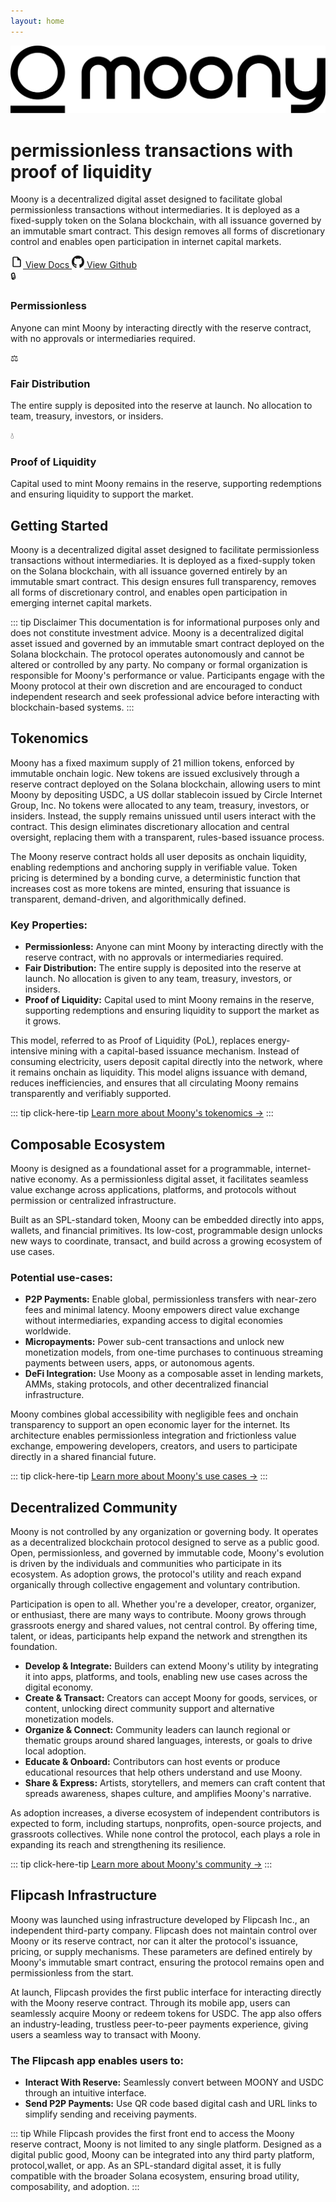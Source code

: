 ```yaml
---
layout: home
---
```


<div class="hero-section">
  <div class="hero-content">
    <div class="hero-logo">
      <img src="/logo-light.svg" alt="Moony Logo" class="hero-image">
    </div>
                            <h1 class="hero-title">permissionless transactions with proof of liquidity</h1>
        <p class="hero-description">
          Moony is a decentralized digital asset designed to facilitate global permissionless transactions without intermediaries. It is deployed as a fixed-supply token on the Solana blockchain, with all issuance governed by an immutable smart contract. This design removes all forms of discretionary control and enables open participation in internet capital markets.
        </p>
        <div class="hero-actions">
          <a href="/docs" class="hero-button primary">
            <svg class="docs-icon" viewBox="0 0 24 24" fill="currentColor" width="20" height="20">
              <path d="M14,2H6A2,2 0 0,0 4,4V20A2,2 0 0,0 6,22H18A2,2 0 0,0 20,20V8L14,2M18,20H6V4H13V9H18V20Z"/>
            </svg>
            View Docs
          </a>
          <a href="https://github.com/moonycoin" class="hero-button secondary">
            <svg class="github-icon" viewBox="0 0 24 24" fill="currentColor" width="20" height="20">
              <path d="M12 0c-6.626 0-12 5.373-12 12 0 5.302 3.438 9.8 8.207 11.387.599.111.793-.261.793-.577v-2.234c-3.338.726-4.033-1.416-4.033-1.416-.546-1.387-1.333-1.756-1.333-1.756-1.089-.745.083-.729.083-.729 1.205.084 1.839 1.237 1.839 1.237 1.07 1.834 2.807 1.304 3.492.997.107-.775.418-1.305.762-1.604-2.665-.305-5.467-1.334-5.467-5.931 0-1.311.469-2.381 1.236-3.221-.124-.303-.535-1.524.117-3.176 0 0 1.008-.322 3.301 1.23.957-.266 1.983-.399 3.003-.404 1.02.005 2.047.138 3.006.404 2.291-1.552 3.297-1.23 3.297-1.23.653 1.653.242 2.874.118 3.176.77.84 1.235 1.911 1.235 3.221 0 4.609-2.807 5.624-5.479 5.921.43.372.823 1.102.823 2.222v3.293c0 .319.192.694.801.576 4.765-1.589 8.199-6.086 8.199-11.386 0-6.627-5.373-12-12-12z"/>
            </svg>
            View Github
          </a>
        </div>
  </div>
</div>

<div class="features-grid">
  <div class="feature-card">
    <div class="feature-icon">🔒</div>
    <h3>Permissionless</h3>
    <p>Anyone can mint Moony by interacting directly with the reserve contract, with no approvals or intermediaries required.</p>
  </div>
  
  <div class="feature-card">
    <div class="feature-icon">⚖️</div>
    <h3>Fair Distribution</h3>
    <p>The entire supply is deposited into the reserve at launch. No allocation to team, treasury, investors, or insiders.</p>
  </div>
  
  <div class="feature-card">
    <div class="feature-icon">💧</div>
    <h3>Proof of Liquidity</h3>
    <p>Capital used to mint Moony remains in the reserve, supporting redemptions and ensuring liquidity to support the market.</p>
  </div>
</div>

<div class="content-section">
  <h2>Getting Started</h2>
  
  <p>Moony is a decentralized digital asset designed to facilitate permissionless transactions without intermediaries. It is deployed as a fixed-supply token on the Solana blockchain, with all issuance governed entirely by an immutable smart contract. This design ensures full transparency, removes all forms of discretionary control, and enables open participation in emerging internet capital markets.</p>

  ::: tip Disclaimer
  This documentation is for informational purposes only and does not constitute investment advice. Moony is a decentralized digital asset issued and governed by an immutable smart contract deployed on the Solana blockchain. The protocol operates autonomously and cannot be altered or controlled by any party. No company or formal organization is responsible for Moony's performance or value. Participants engage with the Moony protocol at their own discretion and are encouraged to conduct independent research and seek professional advice before interacting with blockchain-based systems.
  :::

  <h2>Tokenomics</h2>

  <p>Moony has a fixed maximum supply of 21 million tokens, enforced by immutable onchain logic. New tokens are issued exclusively through a reserve contract deployed on the Solana blockchain, allowing users to mint Moony by depositing USDC, a US dollar stablecoin issued by Circle Internet Group, Inc. No tokens were allocated to any team, treasury, investors, or insiders. Instead, the supply remains unissued until users interact with the contract. This design eliminates discretionary allocation and central oversight, replacing them with a transparent, rules-based issuance process.</p>

  <p>The Moony reserve contract holds all user deposits as onchain liquidity, enabling redemptions and anchoring supply in verifiable value. Token pricing is determined by a bonding curve, a deterministic function that increases cost as more tokens are minted, ensuring that issuance is transparent, demand-driven, and algorithmically defined.</p>

  <h3>Key Properties:</h3>

  - **Permissionless:** Anyone can mint Moony by interacting directly with the reserve contract, with no approvals or intermediaries required.
  - **Fair Distribution:** The entire supply is deposited into the reserve at launch. No allocation is given to any team, treasury, investors, or insiders.
  - **Proof of Liquidity:** Capital used to mint Moony remains in the reserve, supporting redemptions and ensuring liquidity to support the market as it grows.

  <p>This model, referred to as Proof of Liquidity (PoL), replaces energy-intensive mining with a capital-based issuance mechanism. Instead of consuming electricity, users deposit capital directly into the network, where it remains onchain as liquidity. This model aligns issuance with demand, reduces inefficiencies, and ensures that all circulating Moony remains transparently and verifiably supported.</p>

  ::: tip click-here-tip
  [Learn more about Moony's tokenomics →](/tokenomics/reserve-contract)
  :::

  <h2>Composable Ecosystem</h2>

  <p>Moony is designed as a foundational asset for a programmable, internet-native economy. As a permissionless digital asset, it facilitates seamless value exchange across applications, platforms, and protocols without permission or centralized infrastructure.</p>

  <p>Built as an SPL-standard token, Moony can be embedded directly into apps, wallets, and financial primitives. Its low-cost, programmable design unlocks new ways to coordinate, transact, and build across a growing ecosystem of use cases.</p>

  <h3>Potential use-cases:</h3>

  - **P2P Payments:** Enable global, permissionless transfers with near-zero fees and minimal latency. Moony empowers direct value exchange without intermediaries, expanding access to digital economies worldwide.
  - **Micropayments:** Power sub-cent transactions and unlock new monetization models, from one-time purchases to continuous streaming payments between users, apps, or autonomous agents.
  - **DeFi Integration:** Use Moony as a composable asset in lending markets, AMMs, staking protocols, and other decentralized financial infrastructure.

  <p>Moony combines global accessibility with negligible fees and onchain transparency to support an open economic layer for the internet. Its architecture enables permissionless integration and frictionless value exchange, empowering developers, creators, and users to participate directly in a shared financial future.</p>

  ::: tip click-here-tip
  [Learn more about Moony's use cases →](/use-cases/ecosystem)
  :::

  <h2>Decentralized Community</h2>

  <p>Moony is not controlled by any organization or governing body. It operates as a decentralized blockchain protocol designed to serve as a public good. Open, permissionless, and governed by immutable code, Moony's evolution is driven by the individuals and communities who participate in its ecosystem. As adoption grows, the protocol's utility and reach expand organically through collective engagement and voluntary contribution.</p>

  <p>Participation is open to all. Whether you're a developer, creator, organizer, or enthusiast, there are many ways to contribute. Moony grows through grassroots energy and shared values, not central control. By offering time, talent, or ideas, participants help expand the network and strengthen its foundation.</p>

  - **Develop & Integrate:** Builders can extend Moony's utility by integrating it into apps, platforms, and tools, enabling new use cases across the digital economy.
  - **Create & Transact:** Creators can accept Moony for goods, services, or content, unlocking direct community support and alternative monetization models.
  - **Organize & Connect:** Community leaders can launch regional or thematic groups around shared languages, interests, or goals to drive local adoption.
  - **Educate & Onboard:** Contributors can host events or produce educational resources that help others understand and use Moony.
  - **Share & Express:** Artists, storytellers, and memers can craft content that spreads awareness, shapes culture, and amplifies Moony's narrative.

  <p>As adoption increases, a diverse ecosystem of independent contributors is expected to form, including startups, nonprofits, open-source projects, and grassroots collectives. While none control the protocol, each plays a role in expanding its reach and strengthening its resilience.</p>

  ::: tip click-here-tip
  [Learn more about Moony's community →](/resources/community)
  :::

  <h2>Flipcash Infrastructure</h2>

  <p>Moony was launched using infrastructure developed by Flipcash Inc., an independent third-party company. Flipcash does not maintain control over Moony or its reserve contract, nor can it alter the protocol's issuance, pricing, or supply mechanisms. These parameters are defined entirely by Moony's immutable smart contract, ensuring the protocol remains open and permissionless from the start.</p>

  <p>At launch, Flipcash provides the first public interface for interacting directly with the Moony reserve contract. Through its mobile app, users can seamlessly acquire Moony or redeem tokens for USDC. The app also offers an industry-leading, trustless peer-to-peer payments experience, giving users a seamless way to transact with Moony.</p>

  <h3>The Flipcash app enables users to:</h3>

  - **Interact With Reserve:** Seamlessly convert between MOONY and USDC through an intuitive interface.
  - **Send P2P Payments:** Use QR code based digital cash and URL links to simplify sending and receiving payments.

  ::: tip
  While Flipcash provides the first front end to access the Moony reserve contract, Moony is not limited to any single platform. Designed as a digital public good, Moony can be integrated into any third party platform, protocol,wallet, or app. As an SPL-standard digital asset, it is fully compatible with the broader Solana ecosystem, ensuring broad utility, composability, and adoption.
  :::
</div>